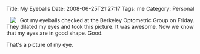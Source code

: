 Title: My Eyeballs
Date: 2008-06-25T21:27:17
Tags: me
Category: Personal

<img src="http://michaeljaylissner.com/files/images/Lissner_ID_06091982LIS_EYE-OD_aafdo,%20small.JPG" hspace="10" align="left"> Got my eyeballs checked at the Berkeley Optometric Group on Friday. They dilated my eyes and took this picture. It was awesome. Now we know that my eyes are in good shape. Good.

That's a picture of my eye.
